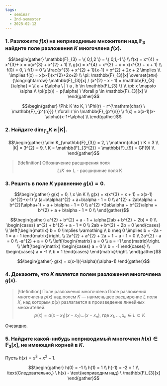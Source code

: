 ```yaml
---
tags:
  - seminar
  - 2nd-semester
  - 2025-02-12
---
```

### 1. Разложите $f(x)$ на неприводимые множители над $\mathbb{F}_{3}$ найдите поле разложения $K$ многочлена $f(x)$.

$$\begin{gather}
\mathbb{F}_{3} = \{ 0,1,2 \} = \{ 0,1,-1 \} \\
f(x) = x^{4} + x^{3}+ x = x(x^{3} + x^{2} + 1) \\
g(x) = x^{4} + x^{2} + x = x(x^{3} + x + 1) \\ 
f(0) = 0, \ f(1) = 0 \\
\frac{x^{3} + x^{2} + 1}{x-1} = x^{2} + 2x + 2 \implies \\
\implies f(x) = x(x-1)(x^{2}+2x+2) \\
\pi: \mathbb{F}_{3}[x] \overset{эпи}{\longrightarrow} \mathbb{F}_{3}[x] / (x^{2} - x - 1) = \mathbb{F}_{3}[\alpha] = \{ a + b\alpha \ | \ a , b \in \mathbb{F}_{3} \} \\
\pi: x \mapsto \alpha \\
\pi(p(x)) = p(\alpha) \ \forall p \in \mathbb{F}_{3}[x] \\
\end{gather}$$

$$\begin{gather}
\Phi: K \to K, \ \Phi(r) = r^{\mathrm{char} \ \mathbb{F}_{p^{n}}} \ \forall r \in \mathbb{F}_{p^{n}} \\
f(x) = x(x-1)(x-\alpha)(x-1+\alpha) \\
\end{gather}$$

### 2. Найдите $\dim_{\mathbb{F}_{3}} K$ и $|K|$.

$$\begin{gather}
\dim K_{\mathbb{F}_{3}} = 2, \ \mathrm{char} \ K = 3 \\
|K| = 3^{2} = 9, \ K = \mathbb{F}_{3^{2}} = \mathbb{F}_{9} = GF(9) \\
\end{gather}$$

> [!definition] Обозначение расширения поля
> $$L / K \iff \text{L - расшириние поля K}$$

### 3. Решить в поле $K$ уравнение $g(x) = 0$.

$$\begin{gather}
g(x) = 0, \ x \in K \\
g(x) = x(x^{3} + x + 1) = x(x-1)(x^{2}+x-1) \\
(a+b\alpha)^{2} + a+b\alpha - 1 = 0 \\
a^{2} + 2ab\alpha + b^{2}(\alpha+1) + a + b\alpha - 1 = 0 \\
a^{2} +2ab\alpha + b^{2}\alpha + b^{2} + a + b\alpha - 1 = 0 \\
\end{gather}$$

$$\begin{gather}
a^{2} + b^{2} + a - 1 + \alpha(2ab + b^{2} + 2b) = 0 \\
\begin{cases}
a^{2} + b^{2} + a - 1 = 0 \\
2ab + b^{2} + 2b = 0
\end{cases} \\
\left[\begin{matrix}
b = 0 \implies \varnothing \\
b \neq 0 \implies b = -2a - 1 = a - 1 
\end{matrix}\right. \\
2a^{2} + a^{2} + 2a + 1 + a - 1 = 0 \\
2a^{2} - a = 0 \\
-a^{2} + a = 0 \\
\left[\begin{matrix}
a = 0 \\
a = -1
\end{matrix}\right. \\
\left[\begin{matrix}
\begin{cases}
a = 0 \\
b = -1
\end{cases} \\
\begin{cases}
a = -1 \\
b = 1
\end{cases}
\end{matrix}\right.
\end{gather}$$

$$\begin{gather}
g(x) = x(x-1)(-\alpha)(\alpha-1)
\end{gather}$$

### 4. Докажите, что $K$ является полем разложения многочлена $g(x)$.

> [!definition] Поле разложения многочлена
> Поле разложения многочлена $p(x)$ над полем $K$ — наименьшее расширение $L$ поля $K$, над которым $p(x)$ разлагается в произведение линейных множителей.
> $$p(x) = a(x-x_{1})(x-x_{2})\dots(x-x_{n}), \ \text{где} \ x_{1},\dots,x_{n} \in L \subseteq K$$



Очевидно.

### 5. Найдите какой-нибудь неприводимый многочлен $h(x) \in \mathbb{F}_{3}[x]$, не имеющий корней в $K$.

Пусть $h(x) = x^{3} + x^{2} - 1$.

$$\begin{gather}
h(0) = -1 \\
h(1) = 1 \\
h(-1) = -2 = 1 \\
\text{Следовательно,} \ h(x) - \text{неприводим над} \ \mathbb{F}_{3}[x]
\end{gather}$$


